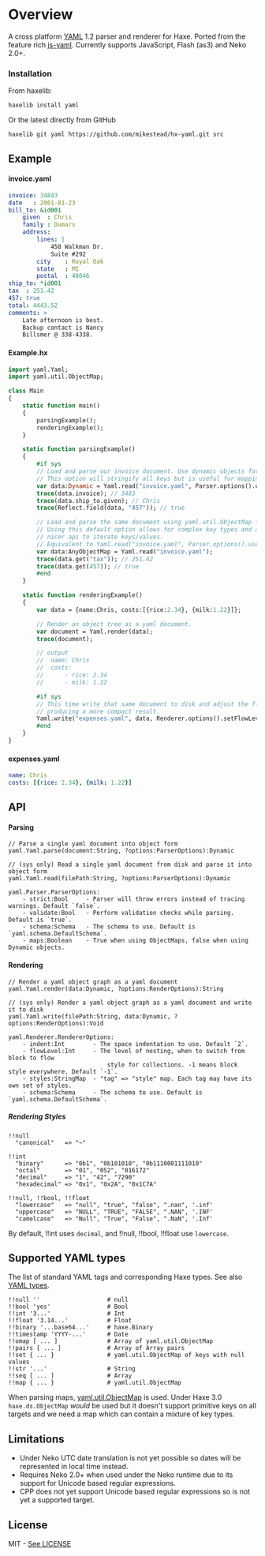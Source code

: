 # Overview

A cross platform [YAML](http://www.yaml.org/) 1.2 parser and renderer for Haxe. Ported from the feature rich
[js-yaml](https://github.com/nodeca/js-yaml). Currently supports JavaScript, Flash (as3) and Neko 2.0+.

### Installation

From haxelib:

	haxelib install yaml
	
Or the latest directly from GitHub

	haxelib git yaml https://github.com/mikestead/hx-yaml.git src
	
## Example

#### invoice.yaml

``` yml
invoice: 34843
date   : 2001-01-23
bill_to: &id001
    given  : Chris
    family : Dumars
    address:
        lines: |
            458 Walkman Dr.
            Suite #292
        city    : Royal Oak
        state   : MI
        postal  : 48046
ship_to: *id001
tax  : 251.42
457: true
total: 4443.52
comments: >
    Late afternoon is best.
    Backup contact is Nancy
    Billsmer @ 338-4338.
```

#### Example.hx

``` haxe
import yaml.Yaml;
import yaml.util.ObjectMap;

class Main 
{
	static function main() 
	{
		parsingExample();
		renderingExample();
	}

	static function parsingExample()
	{
		#if sys
		// Load and parse our invoice document. Use dynamic objects for key => value containers.
		// This option will stringify all keys but is useful for mapping to typedefs.
		var data:Dynamic = Yaml.read("invoice.yaml", Parser.options().useObjects());
		trace(data.invoice); // 3483
		trace(data.ship_to.given); // Chris
		trace(Reflect.field(data, "457")); // true

		// Load and parse the same document using yaml.util.ObjectMap for key => value containers.
		// Using this default option allows for complex key types and a slightly 
		// nicer api to iterate keys/values.
		// Equivalent to Yaml.read("invoice.yaml", Parser.options().useMaps()); 
		var data:AnyObjectMap = Yaml.read("invoice.yaml");
		trace(data.get("tax")); // 251.42
		trace(data.get(457)); // true
		#end
	}

	static function renderingExample()
	{
		var data = {name:Chris, costs:[{rice:2.34}, {milk:1.22}]};

		// Render an object tree as a yaml document.
		var document = Yaml.render(data);
		trace(document);

		// output
		//  name: Chris
		//  costs:
		//      - rice: 2.34
		//      - milk: 1.22

		#if sys
		// This time write that same document to disk and adjust the flow level 
		// producing a more compact result.
		Yaml.write("expenses.yaml", data, Renderer.options().setFlowLevel(1));
		#end
	}
}
```

#### expenses.yaml

``` yml
name: Chris
costs: [{rice: 2.34}, {milk: 1.22}]
```

## API

#### Parsing

``` none
// Parse a single yaml document into object form
yaml.Yaml.parse(document:String, ?options:ParserOptions):Dynamic

// (sys only) Read a single yaml document from disk and parse it into object form
yaml.Yaml.read(filePath:String, ?options:ParserOptions):Dynamic

yaml.Parser.ParserOptions:
	- strict:Bool     - Parser will throw errors instead of tracing warnings. Default `false`.
    - validate:Bool   - Perform validation checks while parsing. Default is `true`.
    - schema:Schema   - The schema to use. Default is `yaml.schema.DefaultSchema`.
    - maps:Boolean    - True when using ObjectMaps, false when using Dynamic objects.
```

#### Rendering

``` none
// Render a yaml object graph as a yaml document
yaml.Yaml.render(data:Dynamic, ?options:RenderOptions):String

// (sys only) Render a yaml object graph as a yaml document and write it to disk
yaml.Yaml.write(filePath:String, data:Dynamic, ?options:RenderOptions):Void

yaml.Renderer.RendererOptions:
	- indent:Int        - The space indentation to use. Default `2`.
	- flowLevel:Int     - The level of nesting, when to switch from block to flow 
							style for collections. -1 means block style everywhere. Default `-1`.
	- styles:StringMap  - "tag" => "style" map. Each tag may have its own set of styles.
	- schema:Schema     - The schema to use. Default is `yaml.schema.DefaultSchema`.
```

##### Rendering Styles

``` none
!!null
  "canonical"   => "~"

!!int
  "binary"      => "0b1", "0b101010", "0b1110001111010"
  "octal"       => "01", "052", "016172"
  "decimal"     => "1", "42", "7290"
  "hexadecimal" => "0x1", "0x2A", "0x1C7A"

!!null, !!bool, !!float
  "lowercase"   => "null", "true", "false", ".nan", '.inf'
  "uppercase"   => "NULL", "TRUE", "FALSE", ".NAN", '.INF'
  "camelcase"   => "Null", "True", "False", ".NaN", '.Inf'
```

By default, !!int uses `decimal`, and !!null, !!bool, !!float use `lowercase`.

## Supported YAML types

The list of standard YAML tags and corresponding Haxe types. See also
[YAML types](http://yaml.org/type/).

```
!!null ''                   # null
!!bool 'yes'                # Bool
!!int '3...'                # Int
!!float '3.14...'           # Float
!!binary '...base64...'     # haxe.Binary
!!timestamp 'YYYY-...'      # Date
!!omap [ ... ]              # Array of yaml.util.ObjectMap
!!pairs [ ... ]             # Array of Array pairs
!!set { ... }               # yaml.util.ObjectMap of keys with null values
!!str '...'                 # String
!!seq [ ... ]               # Array
!!map { ... }               # yaml.util.ObjectMap
```

When parsing maps, [yaml.util.ObjectMap](https://github.com/mikestead/hx-yaml/blob/master/src/yaml/util/ObjectMap.hx) 
is used. Under Haxe 3.0 `haxe.ds.ObjectMap` *would* be used but it doesn't support primitive
keys on all targets and we need a map which can contain a mixture of key types.

## Limitations

- Under Neko UTC date translation is not yet possible so dates will be represented in local time instead.
- Requires Neko 2.0+ when used under the Neko runtime due to its support for Unicode based regular expressions.
- CPP does not yet support Unicode based regular expressions so is not yet a supported target.

## License

MIT - [See LICENSE](https://github.com/mikestead/hx-yaml/blob/master/LICENSE) 
